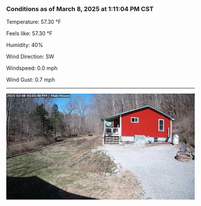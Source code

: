 ### Conditions as of March 8, 2025 at 1:11:04 PM CST 

Temperature: 57.30 &deg;F

Feels like: 57.30 &deg;F

Humidity: 40%

Wind Direction: SW

Windspeed: 0.0 mph

Wind Gust: 0.7 mph

---

<img src="./images/latest.jpeg"/>

